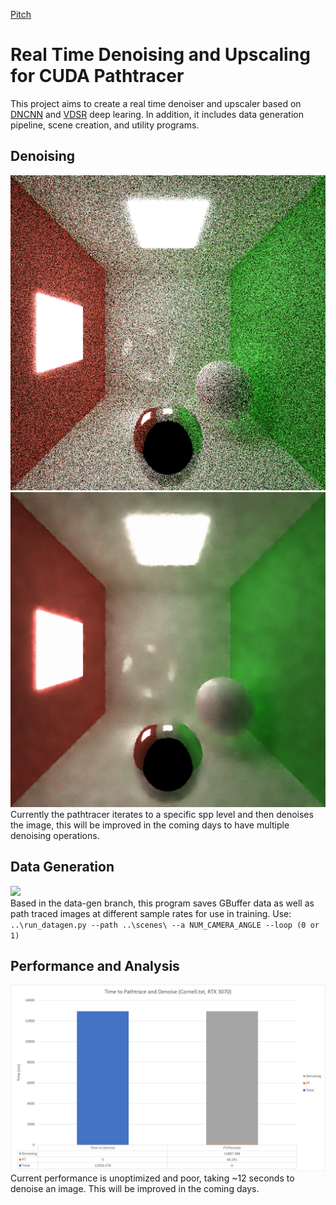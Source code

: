 [Pitch](https://docs.google.com/presentation/d/1y1yV0J7CyVD8jc_lO0PWT8My7wSFG6huEi9DV5qEQxY/edit#slide=id.p)
# Real Time Denoising and Upscaling for CUDA Pathtracer
This project aims to create a real time denoiser and upscaler based on [DNCNN](https://arxiv.org/abs/1608.03981) and [VDSR](https://arxiv.org/abs/1511.04587) deep learing. In addition, it includes data generation pipeline, scene creation, and utility programs.


## Denoising
![](img/low_spp.png)  ![](img/denoised_spp.png)  
Currently the pathtracer iterates to a specific spp level and then denoises the image, this will be improved in the coming days to have multiple denoising operations.

## Data Generation
![](img/ms2gif.gif)  
Based in the data-gen branch, this program saves GBuffer data as well as path traced images at different sample rates for use in training. 
Use:  
`..\run_datagen.py --path ..\scenes\ --a NUM_CAMERA_ANGLE --loop (0 or 1)`

## Performance and Analysis  

![](img/denoising_graph.png)  
Current performance is unoptimized and poor, taking ~12 seconds to denoise an image. This will be improved in the coming days.